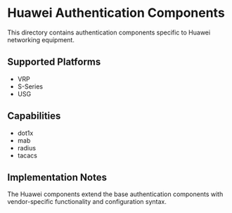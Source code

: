# Huawei Authentication Components

This directory contains authentication components specific to Huawei networking equipment.

## Supported Platforms

- VRP
- S-Series
- USG

## Capabilities

- dot1x
- mab
- radius
- tacacs

## Implementation Notes

The Huawei components extend the base authentication components with vendor-specific 
functionality and configuration syntax.
